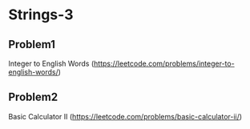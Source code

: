 # Strings-3

## Problem1 
 Integer to English Words (https://leetcode.com/problems/integer-to-english-words/)
 

## Problem2 

Basic Calculator II (https://leetcode.com/problems/basic-calculator-ii/)


